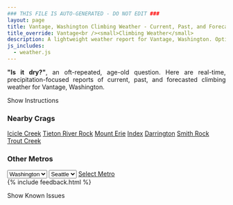 ```yaml
---
### THIS FILE IS AUTO-GENERATED - DO NOT EDIT ###
layout: page
title: Vantage, Washington Climbing Weather - Current, Past, and Forecasted Report
title_override: Vantage<br /><small>Climbing Weather</small>
description: A lightweight weather report for Vantage, Washington. Optimized for slow internet connections.
js_includes:
  - weather.js
---
```


<section class="measure center lh-copy f5-ns f6 ph2 mv4" style="text-align: justify;">
<strong>"Is it dry?"</strong>, an oft-repeated, age-old question. Here are real-time,
precipitation-focused reports of current, past, and forecasted climbing weather for Vantage, Washington.
</section>

<p id="settings-toggle" class="mw5 b center tc hover-light-red black-70 pointer">Show Instructions</p>
<section id="settings" class="overflow-hidden" style="display:none;">
    <div class="mv2 ph2 center">
        <div class="fn f6 tc pv2">
            <p class="measure lh-copy center"><strong>Show/hide hourly forecasts</strong> by clicking the desired day.</p>
            <hr class="mw5 p0 mv2 o-60 b0 bt b--light-red light-red bg-light-red">
            <p class="measure lh-copy center"><strong>Current and Past conditions</strong> are measured by the nearest weather station. <strong>Forecast conditions</strong> are calculated and polled separately.</p>
            <hr class="mw5 p0 mv2 o-60 b0 bt b--light-red light-red bg-light-red">
            <p class="measure lh-copy center"><strong>Having issues?</strong> Try <a id="clear-cache" class="no-underline relative fancy-link light-red hover-light-red" href="#">clearing the local cache</a>.</p>
            <hr class="mw5 p0 mv2 o-60 b0 bt b--light-red light-red bg-light-red">
            <p class="measure lh-copy center">Weather data sourced from <a class="no-underline fancy-link relative light-red" target="_blank" href="https://www.weather.gov/documentation/services-web-api">weather.gov</a>.</p>
        </div>
    </div>
</section>
<section id="weather" data-crag="vantage-washington" class="mv4-ns mv3 ph2 center"></section>
<section id="nearby" class="tc lh-copy">
  <h3>Nearby Crags</h3>
<a class="nowrap no-underline fancy-link relative light-red mh3" href="/crags/icicle-creek-washington-weather.html">Icicle Creek</a>
<a class="nowrap no-underline fancy-link relative light-red mh3" href="/crags/tieton-river-rock-washington-weather.html">Tieton River Rock</a>
<a class="nowrap no-underline fancy-link relative light-red mh3" href="/crags/mount-erie-washington-weather.html">Mount Erie</a>
<a class="nowrap no-underline fancy-link relative light-red mh3" href="/crags/index-washington-weather.html">Index</a>
<a class="nowrap no-underline fancy-link relative light-red mh3" href="/crags/darrington-washington-weather.html">Darrington</a>
<a class="nowrap no-underline fancy-link relative light-red mh3" href="/crags/smith-rock-oregon-weather.html">Smith Rock</a>
<a class="nowrap no-underline fancy-link relative light-red mh3" href="/crags/trout-creek-oregon-weather.html">Trout Creek</a>
</section>
<section id="nearby" class="tc lh-copy">
  <h3>Other Metros</h3>
  <select class="ma1 bg-near-white pa2" id="stateSel">
    <option value="Texas">Texas</option>
    <option value="Washington" selected>Washington</option>
    <option value="Colorado">Colorado</option>
    <option value="Tennessee">Tennessee</option>
    <option value="Utah">Utah</option>
    <option value="California">California</option>
  </select>
  <select class="ma1 bg-near-white pa2" id="citySel">
    <option value="Seattle" selected>Seattle</option>
  </select>
  <a id="selectMetro" class="f6 link dim ph3 pv2 ma1 dib white bg-light-red" href="/crags/seattle-washington-weather.html">Select Metro</a>
  <script>
    var states = [];
    states["Texas"] = "Austin"
    states["Washington"] = "Seattle"
    states["Colorado"] = "Denver"
    states["Tennessee"] = "Nashville"
    states["Utah"] = "Salt Lake City"
    states["California"] = "San Francisco|Los Angeles"
  </script>
</section>
{% include feedback.html %}
<p id="issues-toggle" class="mw5 b center tc hover-light-red black-70 pointer">Show Known Issues</p>
<section id="issues" class="overflow-hidden tc f6">
</section>

<script>
  var weekly_OTX_54_74 = {"updated":"2021-01-02T02:37:26+00:00","units":"us","forecastGenerator":"BaselineForecastGenerator","generatedAt":"2021-01-02T08:59:01+00:00","updateTime":"2021-01-02T02:37:26+00:00","validTimes":"2021-01-01T20:00:00+00:00/P7DT5H","elevation":{"value":374.904,"unitCode":"unit:m"},"periods":[{"number":1,"name":"Overnight","startTime":"2021-01-02T00:00:00-08:00","endTime":"2021-01-02T06:00:00-08:00","isDaytime":false,"temperature":31,"temperatureUnit":"F","temperatureTrend":"rising","windSpeed":"8 mph","windDirection":"SW","icon":"https://api.weather.gov/icons/land/night/bkn?size=medium","shortForecast":"Mostly Cloudy","detailedForecast":"Mostly cloudy. Low around 31, with temperatures rising to around 36 overnight. Southwest wind around 8 mph."},{"number":2,"name":"Saturday","startTime":"2021-01-02T06:00:00-08:00","endTime":"2021-01-02T18:00:00-08:00","isDaytime":true,"temperature":44,"temperatureUnit":"F","temperatureTrend":"falling","windSpeed":"7 to 14 mph","windDirection":"S","icon":"https://api.weather.gov/icons/land/day/rain,30?size=medium","shortForecast":"Chance Light Rain","detailedForecast":"A chance of rain after 10am. Mostly cloudy. High near 44, with temperatures falling to around 42 in the afternoon. South wind 7 to 14 mph, with gusts as high as 22 mph. Chance of precipitation is 30%."},{"number":3,"name":"Saturday Night","startTime":"2021-01-02T18:00:00-08:00","endTime":"2021-01-03T06:00:00-08:00","isDaytime":false,"temperature":37,"temperatureUnit":"F","temperatureTrend":"rising","windSpeed":"12 to 15 mph","windDirection":"SW","icon":"https://api.weather.gov/icons/land/night/rain,30?size=medium","shortForecast":"Chance Light Rain","detailedForecast":"A chance of rain. Mostly cloudy. Low around 37, with temperatures rising to around 44 overnight. Southwest wind 12 to 15 mph, with gusts as high as 24 mph. Chance of precipitation is 30%. New rainfall amounts less than a tenth of an inch possible."},{"number":4,"name":"Sunday","startTime":"2021-01-03T06:00:00-08:00","endTime":"2021-01-03T18:00:00-08:00","isDaytime":true,"temperature":50,"temperatureUnit":"F","temperatureTrend":null,"windSpeed":"9 to 21 mph","windDirection":"W","icon":"https://api.weather.gov/icons/land/day/rain,30/rain,20?size=medium","shortForecast":"Chance Light Rain","detailedForecast":"A chance of rain. Mostly sunny, with a high near 50. West wind 9 to 21 mph, with gusts as high as 33 mph. Chance of precipitation is 30%. New rainfall amounts less than a tenth of an inch possible."},{"number":5,"name":"Sunday Night","startTime":"2021-01-03T18:00:00-08:00","endTime":"2021-01-04T06:00:00-08:00","isDaytime":false,"temperature":36,"temperatureUnit":"F","temperatureTrend":null,"windSpeed":"0 to 9 mph","windDirection":"NE","icon":"https://api.weather.gov/icons/land/night/rain,50/rain,60?size=medium","shortForecast":"Light Rain Likely","detailedForecast":"Rain likely. Mostly cloudy, with a low around 36. Northeast wind 0 to 9 mph. Chance of precipitation is 60%. New rainfall amounts between a tenth and quarter of an inch possible."},{"number":6,"name":"Monday","startTime":"2021-01-04T06:00:00-08:00","endTime":"2021-01-04T18:00:00-08:00","isDaytime":true,"temperature":43,"temperatureUnit":"F","temperatureTrend":null,"windSpeed":"6 mph","windDirection":"NW","icon":"https://api.weather.gov/icons/land/day/rain,60?size=medium","shortForecast":"Light Rain Likely","detailedForecast":"Rain likely. Mostly cloudy, with a high near 43. Chance of precipitation is 60%."},{"number":7,"name":"Monday Night","startTime":"2021-01-04T18:00:00-08:00","endTime":"2021-01-05T06:00:00-08:00","isDaytime":false,"temperature":34,"temperatureUnit":"F","temperatureTrend":null,"windSpeed":"6 to 10 mph","windDirection":"W","icon":"https://api.weather.gov/icons/land/night/rain,40/bkn?size=medium","shortForecast":"Chance Light Rain then Mostly Cloudy","detailedForecast":"A chance of rain before 10pm. Mostly cloudy, with a low around 34. Chance of precipitation is 40%."},{"number":8,"name":"Tuesday","startTime":"2021-01-05T06:00:00-08:00","endTime":"2021-01-05T18:00:00-08:00","isDaytime":true,"temperature":43,"temperatureUnit":"F","temperatureTrend":null,"windSpeed":"10 mph","windDirection":"SW","icon":"https://api.weather.gov/icons/land/day/sct/rain,20?size=medium","shortForecast":"Mostly Sunny then Slight Chance Light Rain","detailedForecast":"A slight chance of rain after 4pm. Mostly sunny, with a high near 43. Chance of precipitation is 20%."},{"number":9,"name":"Tuesday Night","startTime":"2021-01-05T18:00:00-08:00","endTime":"2021-01-06T06:00:00-08:00","isDaytime":false,"temperature":34,"temperatureUnit":"F","temperatureTrend":null,"windSpeed":"3 to 10 mph","windDirection":"NW","icon":"https://api.weather.gov/icons/land/night/rain,40/snow,50?size=medium","shortForecast":"Chance Light Rain then Chance Rain And Snow","detailedForecast":"A chance of rain before 4am, then a chance of rain and snow. Mostly cloudy, with a low around 34. Chance of precipitation is 50%."},{"number":10,"name":"Wednesday","startTime":"2021-01-06T06:00:00-08:00","endTime":"2021-01-06T18:00:00-08:00","isDaytime":true,"temperature":41,"temperatureUnit":"F","temperatureTrend":null,"windSpeed":"8 mph","windDirection":"N","icon":"https://api.weather.gov/icons/land/day/snow,50?size=medium","shortForecast":"Chance Rain And Snow","detailedForecast":"A chance of rain and snow before 10am, then a chance of rain and snow. Mostly cloudy, with a high near 41. Chance of precipitation is 50%."},{"number":11,"name":"Wednesday Night","startTime":"2021-01-06T18:00:00-08:00","endTime":"2021-01-07T06:00:00-08:00","isDaytime":false,"temperature":32,"temperatureUnit":"F","temperatureTrend":null,"windSpeed":"6 mph","windDirection":"N","icon":"https://api.weather.gov/icons/land/night/rain,30/rain,20?size=medium","shortForecast":"Chance Light Rain","detailedForecast":"A chance of rain before 4am. Mostly cloudy, with a low around 32. Chance of precipitation is 30%."},{"number":12,"name":"Thursday","startTime":"2021-01-07T06:00:00-08:00","endTime":"2021-01-07T18:00:00-08:00","isDaytime":true,"temperature":41,"temperatureUnit":"F","temperatureTrend":null,"windSpeed":"6 mph","windDirection":"NW","icon":"https://api.weather.gov/icons/land/day/bkn?size=medium","shortForecast":"Partly Sunny","detailedForecast":"Partly sunny, with a high near 41."},{"number":13,"name":"Thursday Night","startTime":"2021-01-07T18:00:00-08:00","endTime":"2021-01-08T06:00:00-08:00","isDaytime":false,"temperature":31,"temperatureUnit":"F","temperatureTrend":null,"windSpeed":"7 mph","windDirection":"N","icon":"https://api.weather.gov/icons/land/night/rain,20/snow,20?size=medium","shortForecast":"Slight Chance Light Rain then Slight Chance Rain And Snow","detailedForecast":"A slight chance of rain between 10pm and 4am, then a slight chance of rain and snow. Mostly cloudy, with a low around 31. Chance of precipitation is 20%."},{"number":14,"name":"Friday","startTime":"2021-01-08T06:00:00-08:00","endTime":"2021-01-08T18:00:00-08:00","isDaytime":true,"temperature":40,"temperatureUnit":"F","temperatureTrend":null,"windSpeed":"6 mph","windDirection":"NW","icon":"https://api.weather.gov/icons/land/day/snow,20?size=medium","shortForecast":"Slight Chance Rain And Snow","detailedForecast":"A slight chance of rain and snow before 4pm. Partly sunny, with a high near 40. Chance of precipitation is 20%."}]}
  var hourly_OTX_54_74 = {"@context":["https://geojson.org/geojson-ld/geojson-context.jsonld",{"@version":"1.1","wx":"https://api.weather.gov/ontology#","geo":"http://www.opengis.net/ont/geosparql#","unit":"http://codes.wmo.int/common/unit/","@vocab":"https://api.weather.gov/ontology#"}],"type":"Feature","geometry":{"type":"Polygon","coordinates":[[[-119.9892159,47.0239518],[-119.98355620000001,47.0032513],[-119.9532781,47.0070976],[-119.9589313,47.0277982],[-119.9892159,47.0239518]]]},"properties":{"updated":"2021-01-02T02:37:26+00:00","units":"us","forecastGenerator":"HourlyForecastGenerator","generatedAt":"2021-01-02T08:59:03+00:00","updateTime":"2021-01-02T02:37:26+00:00","validTimes":"2021-01-01T20:00:00+00:00/P7DT5H","elevation":{"value":374.904,"unitCode":"unit:m"},"periods":[{"number":1,"name":"","startTime":"2021-01-02T00:00:00-08:00","endTime":"2021-01-02T01:00:00-08:00","isDaytime":false,"temperature":36,"temperatureUnit":"F","temperatureTrend":null,"windSpeed":"8 mph","windDirection":"SW","icon":"https://api.weather.gov/icons/land/night/bkn?size=small","shortForecast":"Mostly Cloudy","detailedForecast":""},{"number":2,"name":"","startTime":"2021-01-02T01:00:00-08:00","endTime":"2021-01-02T02:00:00-08:00","isDaytime":false,"temperature":36,"temperatureUnit":"F","temperatureTrend":null,"windSpeed":"8 mph","windDirection":"SW","icon":"https://api.weather.gov/icons/land/night/bkn?size=small","shortForecast":"Mostly Cloudy","detailedForecast":""},{"number":3,"name":"","startTime":"2021-01-02T02:00:00-08:00","endTime":"2021-01-02T03:00:00-08:00","isDaytime":false,"temperature":36,"temperatureUnit":"F","temperatureTrend":null,"windSpeed":"8 mph","windDirection":"SW","icon":"https://api.weather.gov/icons/land/night/bkn?size=small","shortForecast":"Mostly Cloudy","detailedForecast":""},{"number":4,"name":"","startTime":"2021-01-02T03:00:00-08:00","endTime":"2021-01-02T04:00:00-08:00","isDaytime":false,"temperature":36,"temperatureUnit":"F","temperatureTrend":null,"windSpeed":"7 mph","windDirection":"S","icon":"https://api.weather.gov/icons/land/night/bkn?size=small","shortForecast":"Mostly Cloudy","detailedForecast":""},{"number":5,"name":"","startTime":"2021-01-02T04:00:00-08:00","endTime":"2021-01-02T05:00:00-08:00","isDaytime":false,"temperature":36,"temperatureUnit":"F","temperatureTrend":null,"windSpeed":"7 mph","windDirection":"SW","icon":"https://api.weather.gov/icons/land/night/bkn?size=small","shortForecast":"Mostly Cloudy","detailedForecast":""},{"number":6,"name":"","startTime":"2021-01-02T05:00:00-08:00","endTime":"2021-01-02T06:00:00-08:00","isDaytime":false,"temperature":36,"temperatureUnit":"F","temperatureTrend":null,"windSpeed":"8 mph","windDirection":"SW","icon":"https://api.weather.gov/icons/land/night/bkn?size=small","shortForecast":"Mostly Cloudy","detailedForecast":""},{"number":7,"name":"","startTime":"2021-01-02T06:00:00-08:00","endTime":"2021-01-02T07:00:00-08:00","isDaytime":true,"temperature":33,"temperatureUnit":"F","temperatureTrend":null,"windSpeed":"8 mph","windDirection":"SW","icon":"https://api.weather.gov/icons/land/day/bkn?size=small","shortForecast":"Mostly Cloudy","detailedForecast":""},{"number":8,"name":"","startTime":"2021-01-02T07:00:00-08:00","endTime":"2021-01-02T08:00:00-08:00","isDaytime":true,"temperature":33,"temperatureUnit":"F","temperatureTrend":null,"windSpeed":"8 mph","windDirection":"SW","icon":"https://api.weather.gov/icons/land/day/bkn?size=small","shortForecast":"Mostly Cloudy","detailedForecast":""},{"number":9,"name":"","startTime":"2021-01-02T08:00:00-08:00","endTime":"2021-01-02T09:00:00-08:00","isDaytime":true,"temperature":33,"temperatureUnit":"F","temperatureTrend":null,"windSpeed":"8 mph","windDirection":"SW","icon":"https://api.weather.gov/icons/land/day/bkn?size=small","shortForecast":"Mostly Cloudy","detailedForecast":""},{"number":10,"name":"","startTime":"2021-01-02T09:00:00-08:00","endTime":"2021-01-02T10:00:00-08:00","isDaytime":true,"temperature":33,"temperatureUnit":"F","temperatureTrend":null,"windSpeed":"7 mph","windDirection":"S","icon":"https://api.weather.gov/icons/land/day/bkn?size=small","shortForecast":"Mostly Cloudy","detailedForecast":""},{"number":11,"name":"","startTime":"2021-01-02T10:00:00-08:00","endTime":"2021-01-02T11:00:00-08:00","isDaytime":true,"temperature":36,"temperatureUnit":"F","temperatureTrend":null,"windSpeed":"7 mph","windDirection":"S","icon":"https://api.weather.gov/icons/land/day/rain,30?size=small","shortForecast":"Chance Light Rain","detailedForecast":""},{"number":12,"name":"","startTime":"2021-01-02T11:00:00-08:00","endTime":"2021-01-02T12:00:00-08:00","isDaytime":true,"temperature":38,"temperatureUnit":"F","temperatureTrend":null,"windSpeed":"8 mph","windDirection":"S","icon":"https://api.weather.gov/icons/land/day/rain,30?size=small","shortForecast":"Chance Light Rain","detailedForecast":""},{"number":13,"name":"","startTime":"2021-01-02T12:00:00-08:00","endTime":"2021-01-02T13:00:00-08:00","isDaytime":true,"temperature":39,"temperatureUnit":"F","temperatureTrend":null,"windSpeed":"10 mph","windDirection":"S","icon":"https://api.weather.gov/icons/land/day/rain,30?size=small","shortForecast":"Chance Light Rain","detailedForecast":""},{"number":14,"name":"","startTime":"2021-01-02T13:00:00-08:00","endTime":"2021-01-02T14:00:00-08:00","isDaytime":true,"temperature":41,"temperatureUnit":"F","temperatureTrend":null,"windSpeed":"13 mph","windDirection":"S","icon":"https://api.weather.gov/icons/land/day/rain,30?size=small","shortForecast":"Chance Light Rain","detailedForecast":""},{"number":15,"name":"","startTime":"2021-01-02T14:00:00-08:00","endTime":"2021-01-02T15:00:00-08:00","isDaytime":true,"temperature":42,"temperatureUnit":"F","temperatureTrend":null,"windSpeed":"13 mph","windDirection":"S","icon":"https://api.weather.gov/icons/land/day/rain,30?size=small","shortForecast":"Chance Light Rain","detailedForecast":""},{"number":16,"name":"","startTime":"2021-01-02T15:00:00-08:00","endTime":"2021-01-02T16:00:00-08:00","isDaytime":true,"temperature":42,"temperatureUnit":"F","temperatureTrend":null,"windSpeed":"14 mph","windDirection":"S","icon":"https://api.weather.gov/icons/land/day/rain?size=small","shortForecast":"Chance Light Rain","detailedForecast":""},{"number":17,"name":"","startTime":"2021-01-02T16:00:00-08:00","endTime":"2021-01-02T17:00:00-08:00","isDaytime":true,"temperature":42,"temperatureUnit":"F","temperatureTrend":null,"windSpeed":"13 mph","windDirection":"S","icon":"https://api.weather.gov/icons/land/day/rain?size=small","shortForecast":"Chance Light Rain","detailedForecast":""},{"number":18,"name":"","startTime":"2021-01-02T17:00:00-08:00","endTime":"2021-01-02T18:00:00-08:00","isDaytime":true,"temperature":42,"temperatureUnit":"F","temperatureTrend":null,"windSpeed":"13 mph","windDirection":"S","icon":"https://api.weather.gov/icons/land/day/rain?size=small","shortForecast":"Chance Light Rain","detailedForecast":""},{"number":19,"name":"","startTime":"2021-01-02T18:00:00-08:00","endTime":"2021-01-02T19:00:00-08:00","isDaytime":false,"temperature":44,"temperatureUnit":"F","temperatureTrend":null,"windSpeed":"13 mph","windDirection":"S","icon":"https://api.weather.gov/icons/land/night/rain?size=small","shortForecast":"Chance Light Rain","detailedForecast":""},{"number":20,"name":"","startTime":"2021-01-02T19:00:00-08:00","endTime":"2021-01-02T20:00:00-08:00","isDaytime":false,"temperature":44,"temperatureUnit":"F","temperatureTrend":null,"windSpeed":"13 mph","windDirection":"S","icon":"https://api.weather.gov/icons/land/night/rain?size=small","shortForecast":"Chance Light Rain","detailedForecast":""},{"number":21,"name":"","startTime":"2021-01-02T20:00:00-08:00","endTime":"2021-01-02T21:00:00-08:00","isDaytime":false,"temperature":44,"temperatureUnit":"F","temperatureTrend":null,"windSpeed":"13 mph","windDirection":"S","icon":"https://api.weather.gov/icons/land/night/rain?size=small","shortForecast":"Chance Light Rain","detailedForecast":""},{"number":22,"name":"","startTime":"2021-01-02T21:00:00-08:00","endTime":"2021-01-02T22:00:00-08:00","isDaytime":false,"temperature":45,"temperatureUnit":"F","temperatureTrend":null,"windSpeed":"13 mph","windDirection":"S","icon":"https://api.weather.gov/icons/land/night/rain?size=small","shortForecast":"Chance Light Rain","detailedForecast":""},{"number":23,"name":"","startTime":"2021-01-02T22:00:00-08:00","endTime":"2021-01-02T23:00:00-08:00","isDaytime":false,"temperature":46,"temperatureUnit":"F","temperatureTrend":null,"windSpeed":"12 mph","windDirection":"S","icon":"https://api.weather.gov/icons/land/night/rain?size=small","shortForecast":"Slight Chance Light Rain","detailedForecast":""},{"number":24,"name":"","startTime":"2021-01-02T23:00:00-08:00","endTime":"2021-01-03T00:00:00-08:00","isDaytime":false,"temperature":46,"temperatureUnit":"F","temperatureTrend":null,"windSpeed":"12 mph","windDirection":"S","icon":"https://api.weather.gov/icons/land/night/rain?size=small","shortForecast":"Slight Chance Light Rain","detailedForecast":""},{"number":25,"name":"","startTime":"2021-01-03T00:00:00-08:00","endTime":"2021-01-03T01:00:00-08:00","isDaytime":false,"temperature":46,"temperatureUnit":"F","temperatureTrend":null,"windSpeed":"12 mph","windDirection":"S","icon":"https://api.weather.gov/icons/land/night/rain?size=small","shortForecast":"Slight Chance Light Rain","detailedForecast":""},{"number":26,"name":"","startTime":"2021-01-03T01:00:00-08:00","endTime":"2021-01-03T02:00:00-08:00","isDaytime":false,"temperature":45,"temperatureUnit":"F","temperatureTrend":null,"windSpeed":"12 mph","windDirection":"SW","icon":"https://api.weather.gov/icons/land/night/rain?size=small","shortForecast":"Slight Chance Light Rain","detailedForecast":""},{"number":27,"name":"","startTime":"2021-01-03T02:00:00-08:00","endTime":"2021-01-03T03:00:00-08:00","isDaytime":false,"temperature":45,"temperatureUnit":"F","temperatureTrend":null,"windSpeed":"12 mph","windDirection":"SW","icon":"https://api.weather.gov/icons/land/night/rain?size=small","shortForecast":"Slight Chance Light Rain","detailedForecast":""},{"number":28,"name":"","startTime":"2021-01-03T03:00:00-08:00","endTime":"2021-01-03T04:00:00-08:00","isDaytime":false,"temperature":45,"temperatureUnit":"F","temperatureTrend":null,"windSpeed":"12 mph","windDirection":"SW","icon":"https://api.weather.gov/icons/land/night/rain?size=small","shortForecast":"Slight Chance Light Rain","detailedForecast":""},{"number":29,"name":"","startTime":"2021-01-03T04:00:00-08:00","endTime":"2021-01-03T05:00:00-08:00","isDaytime":false,"temperature":45,"temperatureUnit":"F","temperatureTrend":null,"windSpeed":"15 mph","windDirection":"W","icon":"https://api.weather.gov/icons/land/night/rain?size=small","shortForecast":"Chance Light Rain","detailedForecast":""},{"number":30,"name":"","startTime":"2021-01-03T05:00:00-08:00","endTime":"2021-01-03T06:00:00-08:00","isDaytime":false,"temperature":44,"temperatureUnit":"F","temperatureTrend":null,"windSpeed":"15 mph","windDirection":"W","icon":"https://api.weather.gov/icons/land/night/rain?size=small","shortForecast":"Chance Light Rain","detailedForecast":""},{"number":31,"name":"","startTime":"2021-01-03T06:00:00-08:00","endTime":"2021-01-03T07:00:00-08:00","isDaytime":true,"temperature":42,"temperatureUnit":"F","temperatureTrend":null,"windSpeed":"15 mph","windDirection":"W","icon":"https://api.weather.gov/icons/land/day/rain?size=small","shortForecast":"Chance Light Rain","detailedForecast":""},{"number":32,"name":"","startTime":"2021-01-03T07:00:00-08:00","endTime":"2021-01-03T08:00:00-08:00","isDaytime":true,"temperature":37,"temperatureUnit":"F","temperatureTrend":null,"windSpeed":"21 mph","windDirection":"W","icon":"https://api.weather.gov/icons/land/day/rain?size=small","shortForecast":"Chance Light Rain","detailedForecast":""},{"number":33,"name":"","startTime":"2021-01-03T08:00:00-08:00","endTime":"2021-01-03T09:00:00-08:00","isDaytime":true,"temperature":37,"temperatureUnit":"F","temperatureTrend":null,"windSpeed":"21 mph","windDirection":"W","icon":"https://api.weather.gov/icons/land/day/rain?size=small","shortForecast":"Chance Light Rain","detailedForecast":""},{"number":34,"name":"","startTime":"2021-01-03T09:00:00-08:00","endTime":"2021-01-03T10:00:00-08:00","isDaytime":true,"temperature":39,"temperatureUnit":"F","temperatureTrend":null,"windSpeed":"21 mph","windDirection":"W","icon":"https://api.weather.gov/icons/land/day/rain?size=small","shortForecast":"Chance Light Rain","detailedForecast":""},{"number":35,"name":"","startTime":"2021-01-03T10:00:00-08:00","endTime":"2021-01-03T11:00:00-08:00","isDaytime":true,"temperature":42,"temperatureUnit":"F","temperatureTrend":null,"windSpeed":"17 mph","windDirection":"W","icon":"https://api.weather.gov/icons/land/day/few?size=small","shortForecast":"Sunny","detailedForecast":""},{"number":36,"name":"","startTime":"2021-01-03T11:00:00-08:00","endTime":"2021-01-03T12:00:00-08:00","isDaytime":true,"temperature":46,"temperatureUnit":"F","temperatureTrend":null,"windSpeed":"17 mph","windDirection":"W","icon":"https://api.weather.gov/icons/land/day/few?size=small","shortForecast":"Sunny","detailedForecast":""},{"number":37,"name":"","startTime":"2021-01-03T12:00:00-08:00","endTime":"2021-01-03T13:00:00-08:00","isDaytime":true,"temperature":49,"temperatureUnit":"F","temperatureTrend":null,"windSpeed":"17 mph","windDirection":"W","icon":"https://api.weather.gov/icons/land/day/few?size=small","shortForecast":"Sunny","detailedForecast":""},{"number":38,"name":"","startTime":"2021-01-03T13:00:00-08:00","endTime":"2021-01-03T14:00:00-08:00","isDaytime":true,"temperature":50,"temperatureUnit":"F","temperatureTrend":null,"windSpeed":"14 mph","windDirection":"W","icon":"https://api.weather.gov/icons/land/day/sct?size=small","shortForecast":"Mostly Sunny","detailedForecast":""},{"number":39,"name":"","startTime":"2021-01-03T14:00:00-08:00","endTime":"2021-01-03T15:00:00-08:00","isDaytime":true,"temperature":49,"temperatureUnit":"F","temperatureTrend":null,"windSpeed":"14 mph","windDirection":"W","icon":"https://api.weather.gov/icons/land/day/sct?size=small","shortForecast":"Mostly Sunny","detailedForecast":""},{"number":40,"name":"","startTime":"2021-01-03T15:00:00-08:00","endTime":"2021-01-03T16:00:00-08:00","isDaytime":true,"temperature":47,"temperatureUnit":"F","temperatureTrend":null,"windSpeed":"14 mph","windDirection":"W","icon":"https://api.weather.gov/icons/land/day/sct?size=small","shortForecast":"Mostly Sunny","detailedForecast":""},{"number":41,"name":"","startTime":"2021-01-03T16:00:00-08:00","endTime":"2021-01-03T17:00:00-08:00","isDaytime":true,"temperature":44,"temperatureUnit":"F","temperatureTrend":null,"windSpeed":"9 mph","windDirection":"SW","icon":"https://api.weather.gov/icons/land/day/rain?size=small","shortForecast":"Slight Chance Light Rain","detailedForecast":""},{"number":42,"name":"","startTime":"2021-01-03T17:00:00-08:00","endTime":"2021-01-03T18:00:00-08:00","isDaytime":true,"temperature":42,"temperatureUnit":"F","temperatureTrend":null,"windSpeed":"9 mph","windDirection":"SW","icon":"https://api.weather.gov/icons/land/day/rain?size=small","shortForecast":"Slight Chance Light Rain","detailedForecast":""},{"number":43,"name":"","startTime":"2021-01-03T18:00:00-08:00","endTime":"2021-01-03T19:00:00-08:00","isDaytime":false,"temperature":40,"temperatureUnit":"F","temperatureTrend":null,"windSpeed":"9 mph","windDirection":"SW","icon":"https://api.weather.gov/icons/land/night/rain?size=small","shortForecast":"Slight Chance Light Rain","detailedForecast":""},{"number":44,"name":"","startTime":"2021-01-03T19:00:00-08:00","endTime":"2021-01-03T20:00:00-08:00","isDaytime":false,"temperature":38,"temperatureUnit":"F","temperatureTrend":null,"windSpeed":"5 mph","windDirection":"SW","icon":"https://api.weather.gov/icons/land/night/rain?size=small","shortForecast":"Slight Chance Light Rain","detailedForecast":""},{"number":45,"name":"","startTime":"2021-01-03T20:00:00-08:00","endTime":"2021-01-03T21:00:00-08:00","isDaytime":false,"temperature":37,"temperatureUnit":"F","temperatureTrend":null,"windSpeed":"5 mph","windDirection":"SW","icon":"https://api.weather.gov/icons/land/night/rain?size=small","shortForecast":"Slight Chance Light Rain","detailedForecast":""},{"number":46,"name":"","startTime":"2021-01-03T21:00:00-08:00","endTime":"2021-01-03T22:00:00-08:00","isDaytime":false,"temperature":36,"temperatureUnit":"F","temperatureTrend":null,"windSpeed":"5 mph","windDirection":"SW","icon":"https://api.weather.gov/icons/land/night/rain?size=small","shortForecast":"Slight Chance Light Rain","detailedForecast":""},{"number":47,"name":"","startTime":"2021-01-03T22:00:00-08:00","endTime":"2021-01-03T23:00:00-08:00","isDaytime":false,"temperature":36,"temperatureUnit":"F","temperatureTrend":null,"windSpeed":"0 mph","windDirection":"N","icon":"https://api.weather.gov/icons/land/night/rain?size=small","shortForecast":"Chance Light Rain","detailedForecast":""},{"number":48,"name":"","startTime":"2021-01-03T23:00:00-08:00","endTime":"2021-01-04T00:00:00-08:00","isDaytime":false,"temperature":36,"temperatureUnit":"F","temperatureTrend":null,"windSpeed":"0 mph","windDirection":"N","icon":"https://api.weather.gov/icons/land/night/rain?size=small","shortForecast":"Chance Light Rain","detailedForecast":""},{"number":49,"name":"","startTime":"2021-01-04T00:00:00-08:00","endTime":"2021-01-04T01:00:00-08:00","isDaytime":false,"temperature":36,"temperatureUnit":"F","temperatureTrend":null,"windSpeed":"0 mph","windDirection":"N","icon":"https://api.weather.gov/icons/land/night/rain?size=small","shortForecast":"Chance Light Rain","detailedForecast":""},{"number":50,"name":"","startTime":"2021-01-04T01:00:00-08:00","endTime":"2021-01-04T02:00:00-08:00","isDaytime":false,"temperature":36,"temperatureUnit":"F","temperatureTrend":null,"windSpeed":"3 mph","windDirection":"NE","icon":"https://api.weather.gov/icons/land/night/rain?size=small","shortForecast":"Chance Light Rain","detailedForecast":""},{"number":51,"name":"","startTime":"2021-01-04T02:00:00-08:00","endTime":"2021-01-04T03:00:00-08:00","isDaytime":false,"temperature":36,"temperatureUnit":"F","temperatureTrend":null,"windSpeed":"3 mph","windDirection":"NE","icon":"https://api.weather.gov/icons/land/night/rain?size=small","shortForecast":"Chance Light Rain","detailedForecast":""},{"number":52,"name":"","startTime":"2021-01-04T03:00:00-08:00","endTime":"2021-01-04T04:00:00-08:00","isDaytime":false,"temperature":36,"temperatureUnit":"F","temperatureTrend":null,"windSpeed":"3 mph","windDirection":"NE","icon":"https://api.weather.gov/icons/land/night/rain?size=small","shortForecast":"Chance Light Rain","detailedForecast":""},{"number":53,"name":"","startTime":"2021-01-04T04:00:00-08:00","endTime":"2021-01-04T05:00:00-08:00","isDaytime":false,"temperature":36,"temperatureUnit":"F","temperatureTrend":null,"windSpeed":"5 mph","windDirection":"E","icon":"https://api.weather.gov/icons/land/night/rain?size=small","shortForecast":"Light Rain Likely","detailedForecast":""},{"number":54,"name":"","startTime":"2021-01-04T05:00:00-08:00","endTime":"2021-01-04T06:00:00-08:00","isDaytime":false,"temperature":36,"temperatureUnit":"F","temperatureTrend":null,"windSpeed":"5 mph","windDirection":"E","icon":"https://api.weather.gov/icons/land/night/rain?size=small","shortForecast":"Light Rain Likely","detailedForecast":""},{"number":55,"name":"","startTime":"2021-01-04T06:00:00-08:00","endTime":"2021-01-04T07:00:00-08:00","isDaytime":true,"temperature":36,"temperatureUnit":"F","temperatureTrend":null,"windSpeed":"5 mph","windDirection":"E","icon":"https://api.weather.gov/icons/land/day/rain?size=small","shortForecast":"Light Rain Likely","detailedForecast":""},{"number":56,"name":"","startTime":"2021-01-04T07:00:00-08:00","endTime":"2021-01-04T08:00:00-08:00","isDaytime":true,"temperature":36,"temperatureUnit":"F","temperatureTrend":null,"windSpeed":"6 mph","windDirection":"N","icon":"https://api.weather.gov/icons/land/day/rain?size=small","shortForecast":"Light Rain Likely","detailedForecast":""},{"number":57,"name":"","startTime":"2021-01-04T08:00:00-08:00","endTime":"2021-01-04T09:00:00-08:00","isDaytime":true,"temperature":36,"temperatureUnit":"F","temperatureTrend":null,"windSpeed":"6 mph","windDirection":"N","icon":"https://api.weather.gov/icons/land/day/rain?size=small","shortForecast":"Light Rain Likely","detailedForecast":""},{"number":58,"name":"","startTime":"2021-01-04T09:00:00-08:00","endTime":"2021-01-04T10:00:00-08:00","isDaytime":true,"temperature":36,"temperatureUnit":"F","temperatureTrend":null,"windSpeed":"6 mph","windDirection":"N","icon":"https://api.weather.gov/icons/land/day/rain?size=small","shortForecast":"Light Rain Likely","detailedForecast":""},{"number":59,"name":"","startTime":"2021-01-04T10:00:00-08:00","endTime":"2021-01-04T11:00:00-08:00","isDaytime":true,"temperature":36,"temperatureUnit":"F","temperatureTrend":null,"windSpeed":"5 mph","windDirection":"NW","icon":"https://api.weather.gov/icons/land/day/rain?size=small","shortForecast":"Light Rain Likely","detailedForecast":""},{"number":60,"name":"","startTime":"2021-01-04T11:00:00-08:00","endTime":"2021-01-04T12:00:00-08:00","isDaytime":true,"temperature":38,"temperatureUnit":"F","temperatureTrend":null,"windSpeed":"5 mph","windDirection":"NW","icon":"https://api.weather.gov/icons/land/day/rain?size=small","shortForecast":"Light Rain Likely","detailedForecast":""},{"number":61,"name":"","startTime":"2021-01-04T12:00:00-08:00","endTime":"2021-01-04T13:00:00-08:00","isDaytime":true,"temperature":40,"temperatureUnit":"F","temperatureTrend":null,"windSpeed":"5 mph","windDirection":"NW","icon":"https://api.weather.gov/icons/land/day/rain?size=small","shortForecast":"Light Rain Likely","detailedForecast":""},{"number":62,"name":"","startTime":"2021-01-04T13:00:00-08:00","endTime":"2021-01-04T14:00:00-08:00","isDaytime":true,"temperature":42,"temperatureUnit":"F","temperatureTrend":null,"windSpeed":"5 mph","windDirection":"NW","icon":"https://api.weather.gov/icons/land/day/rain?size=small","shortForecast":"Light Rain Likely","detailedForecast":""},{"number":63,"name":"","startTime":"2021-01-04T14:00:00-08:00","endTime":"2021-01-04T15:00:00-08:00","isDaytime":true,"temperature":43,"temperatureUnit":"F","temperatureTrend":null,"windSpeed":"5 mph","windDirection":"NW","icon":"https://api.weather.gov/icons/land/day/rain?size=small","shortForecast":"Light Rain Likely","detailedForecast":""},{"number":64,"name":"","startTime":"2021-01-04T15:00:00-08:00","endTime":"2021-01-04T16:00:00-08:00","isDaytime":true,"temperature":43,"temperatureUnit":"F","temperatureTrend":null,"windSpeed":"5 mph","windDirection":"NW","icon":"https://api.weather.gov/icons/land/day/rain?size=small","shortForecast":"Light Rain Likely","detailedForecast":""},{"number":65,"name":"","startTime":"2021-01-04T16:00:00-08:00","endTime":"2021-01-04T17:00:00-08:00","isDaytime":true,"temperature":43,"temperatureUnit":"F","temperatureTrend":null,"windSpeed":"6 mph","windDirection":"W","icon":"https://api.weather.gov/icons/land/day/rain?size=small","shortForecast":"Chance Light Rain","detailedForecast":""},{"number":66,"name":"","startTime":"2021-01-04T17:00:00-08:00","endTime":"2021-01-04T18:00:00-08:00","isDaytime":true,"temperature":42,"temperatureUnit":"F","temperatureTrend":null,"windSpeed":"6 mph","windDirection":"W","icon":"https://api.weather.gov/icons/land/day/rain?size=small","shortForecast":"Chance Light Rain","detailedForecast":""},{"number":67,"name":"","startTime":"2021-01-04T18:00:00-08:00","endTime":"2021-01-04T19:00:00-08:00","isDaytime":false,"temperature":41,"temperatureUnit":"F","temperatureTrend":null,"windSpeed":"6 mph","windDirection":"W","icon":"https://api.weather.gov/icons/land/night/rain?size=small","shortForecast":"Chance Light Rain","detailedForecast":""},{"number":68,"name":"","startTime":"2021-01-04T19:00:00-08:00","endTime":"2021-01-04T20:00:00-08:00","isDaytime":false,"temperature":40,"temperatureUnit":"F","temperatureTrend":null,"windSpeed":"7 mph","windDirection":"W","icon":"https://api.weather.gov/icons/land/night/rain?size=small","shortForecast":"Chance Light Rain","detailedForecast":""},{"number":69,"name":"","startTime":"2021-01-04T20:00:00-08:00","endTime":"2021-01-04T21:00:00-08:00","isDaytime":false,"temperature":41,"temperatureUnit":"F","temperatureTrend":null,"windSpeed":"7 mph","windDirection":"W","icon":"https://api.weather.gov/icons/land/night/rain?size=small","shortForecast":"Chance Light Rain","detailedForecast":""},{"number":70,"name":"","startTime":"2021-01-04T21:00:00-08:00","endTime":"2021-01-04T22:00:00-08:00","isDaytime":false,"temperature":42,"temperatureUnit":"F","temperatureTrend":null,"windSpeed":"7 mph","windDirection":"W","icon":"https://api.weather.gov/icons/land/night/rain?size=small","shortForecast":"Chance Light Rain","detailedForecast":""},{"number":71,"name":"","startTime":"2021-01-04T22:00:00-08:00","endTime":"2021-01-04T23:00:00-08:00","isDaytime":false,"temperature":43,"temperatureUnit":"F","temperatureTrend":null,"windSpeed":"8 mph","windDirection":"W","icon":"https://api.weather.gov/icons/land/night/bkn?size=small","shortForecast":"Mostly Cloudy","detailedForecast":""},{"number":72,"name":"","startTime":"2021-01-04T23:00:00-08:00","endTime":"2021-01-05T00:00:00-08:00","isDaytime":false,"temperature":42,"temperatureUnit":"F","temperatureTrend":null,"windSpeed":"8 mph","windDirection":"W","icon":"https://api.weather.gov/icons/land/night/bkn?size=small","shortForecast":"Mostly Cloudy","detailedForecast":""},{"number":73,"name":"","startTime":"2021-01-05T00:00:00-08:00","endTime":"2021-01-05T01:00:00-08:00","isDaytime":false,"temperature":42,"temperatureUnit":"F","temperatureTrend":null,"windSpeed":"8 mph","windDirection":"W","icon":"https://api.weather.gov/icons/land/night/bkn?size=small","shortForecast":"Mostly Cloudy","detailedForecast":""},{"number":74,"name":"","startTime":"2021-01-05T01:00:00-08:00","endTime":"2021-01-05T02:00:00-08:00","isDaytime":false,"temperature":40,"temperatureUnit":"F","temperatureTrend":null,"windSpeed":"9 mph","windDirection":"W","icon":"https://api.weather.gov/icons/land/night/sct?size=small","shortForecast":"Partly Cloudy","detailedForecast":""},{"number":75,"name":"","startTime":"2021-01-05T02:00:00-08:00","endTime":"2021-01-05T03:00:00-08:00","isDaytime":false,"temperature":39,"temperatureUnit":"F","temperatureTrend":null,"windSpeed":"9 mph","windDirection":"W","icon":"https://api.weather.gov/icons/land/night/sct?size=small","shortForecast":"Partly Cloudy","detailedForecast":""},{"number":76,"name":"","startTime":"2021-01-05T03:00:00-08:00","endTime":"2021-01-05T04:00:00-08:00","isDaytime":false,"temperature":38,"temperatureUnit":"F","temperatureTrend":null,"windSpeed":"9 mph","windDirection":"W","icon":"https://api.weather.gov/icons/land/night/sct?size=small","shortForecast":"Partly Cloudy","detailedForecast":""},{"number":77,"name":"","startTime":"2021-01-05T04:00:00-08:00","endTime":"2021-01-05T05:00:00-08:00","isDaytime":false,"temperature":36,"temperatureUnit":"F","temperatureTrend":null,"windSpeed":"10 mph","windDirection":"W","icon":"https://api.weather.gov/icons/land/night/sct?size=small","shortForecast":"Partly Cloudy","detailedForecast":""},{"number":78,"name":"","startTime":"2021-01-05T05:00:00-08:00","endTime":"2021-01-05T06:00:00-08:00","isDaytime":false,"temperature":35,"temperatureUnit":"F","temperatureTrend":null,"windSpeed":"10 mph","windDirection":"W","icon":"https://api.weather.gov/icons/land/night/sct?size=small","shortForecast":"Partly Cloudy","detailedForecast":""},{"number":79,"name":"","startTime":"2021-01-05T06:00:00-08:00","endTime":"2021-01-05T07:00:00-08:00","isDaytime":true,"temperature":34,"temperatureUnit":"F","temperatureTrend":null,"windSpeed":"10 mph","windDirection":"W","icon":"https://api.weather.gov/icons/land/day/sct?size=small","shortForecast":"Mostly Sunny","detailedForecast":""},{"number":80,"name":"","startTime":"2021-01-05T07:00:00-08:00","endTime":"2021-01-05T08:00:00-08:00","isDaytime":true,"temperature":34,"temperatureUnit":"F","temperatureTrend":null,"windSpeed":"10 mph","windDirection":"W","icon":"https://api.weather.gov/icons/land/day/few?size=small","shortForecast":"Sunny","detailedForecast":""},{"number":81,"name":"","startTime":"2021-01-05T08:00:00-08:00","endTime":"2021-01-05T09:00:00-08:00","isDaytime":true,"temperature":35,"temperatureUnit":"F","temperatureTrend":null,"windSpeed":"10 mph","windDirection":"W","icon":"https://api.weather.gov/icons/land/day/few?size=small","shortForecast":"Sunny","detailedForecast":""},{"number":82,"name":"","startTime":"2021-01-05T09:00:00-08:00","endTime":"2021-01-05T10:00:00-08:00","isDaytime":true,"temperature":36,"temperatureUnit":"F","temperatureTrend":null,"windSpeed":"10 mph","windDirection":"W","icon":"https://api.weather.gov/icons/land/day/few?size=small","shortForecast":"Sunny","detailedForecast":""},{"number":83,"name":"","startTime":"2021-01-05T10:00:00-08:00","endTime":"2021-01-05T11:00:00-08:00","isDaytime":true,"temperature":38,"temperatureUnit":"F","temperatureTrend":null,"windSpeed":"10 mph","windDirection":"W","icon":"https://api.weather.gov/icons/land/day/sct?size=small","shortForecast":"Mostly Sunny","detailedForecast":""},{"number":84,"name":"","startTime":"2021-01-05T11:00:00-08:00","endTime":"2021-01-05T12:00:00-08:00","isDaytime":true,"temperature":40,"temperatureUnit":"F","temperatureTrend":null,"windSpeed":"10 mph","windDirection":"W","icon":"https://api.weather.gov/icons/land/day/sct?size=small","shortForecast":"Mostly Sunny","detailedForecast":""},{"number":85,"name":"","startTime":"2021-01-05T12:00:00-08:00","endTime":"2021-01-05T13:00:00-08:00","isDaytime":true,"temperature":42,"temperatureUnit":"F","temperatureTrend":null,"windSpeed":"10 mph","windDirection":"W","icon":"https://api.weather.gov/icons/land/day/sct?size=small","shortForecast":"Mostly Sunny","detailedForecast":""},{"number":86,"name":"","startTime":"2021-01-05T13:00:00-08:00","endTime":"2021-01-05T14:00:00-08:00","isDaytime":true,"temperature":43,"temperatureUnit":"F","temperatureTrend":null,"windSpeed":"10 mph","windDirection":"SW","icon":"https://api.weather.gov/icons/land/day/bkn?size=small","shortForecast":"Partly Sunny","detailedForecast":""},{"number":87,"name":"","startTime":"2021-01-05T14:00:00-08:00","endTime":"2021-01-05T15:00:00-08:00","isDaytime":true,"temperature":43,"temperatureUnit":"F","temperatureTrend":null,"windSpeed":"10 mph","windDirection":"SW","icon":"https://api.weather.gov/icons/land/day/bkn?size=small","shortForecast":"Partly Sunny","detailedForecast":""},{"number":88,"name":"","startTime":"2021-01-05T15:00:00-08:00","endTime":"2021-01-05T16:00:00-08:00","isDaytime":true,"temperature":41,"temperatureUnit":"F","temperatureTrend":null,"windSpeed":"10 mph","windDirection":"SW","icon":"https://api.weather.gov/icons/land/day/bkn?size=small","shortForecast":"Partly Sunny","detailedForecast":""},{"number":89,"name":"","startTime":"2021-01-05T16:00:00-08:00","endTime":"2021-01-05T17:00:00-08:00","isDaytime":true,"temperature":39,"temperatureUnit":"F","temperatureTrend":null,"windSpeed":"10 mph","windDirection":"SW","icon":"https://api.weather.gov/icons/land/day/rain?size=small","shortForecast":"Slight Chance Light Rain","detailedForecast":""},{"number":90,"name":"","startTime":"2021-01-05T17:00:00-08:00","endTime":"2021-01-05T18:00:00-08:00","isDaytime":true,"temperature":38,"temperatureUnit":"F","temperatureTrend":null,"windSpeed":"10 mph","windDirection":"SW","icon":"https://api.weather.gov/icons/land/day/rain?size=small","shortForecast":"Slight Chance Light Rain","detailedForecast":""},{"number":91,"name":"","startTime":"2021-01-05T18:00:00-08:00","endTime":"2021-01-05T19:00:00-08:00","isDaytime":false,"temperature":37,"temperatureUnit":"F","temperatureTrend":null,"windSpeed":"10 mph","windDirection":"SW","icon":"https://api.weather.gov/icons/land/night/rain?size=small","shortForecast":"Slight Chance Light Rain","detailedForecast":""},{"number":92,"name":"","startTime":"2021-01-05T19:00:00-08:00","endTime":"2021-01-05T20:00:00-08:00","isDaytime":false,"temperature":36,"temperatureUnit":"F","temperatureTrend":null,"windSpeed":"7 mph","windDirection":"SW","icon":"https://api.weather.gov/icons/land/night/rain?size=small","shortForecast":"Slight Chance Light Rain","detailedForecast":""},{"number":93,"name":"","startTime":"2021-01-05T20:00:00-08:00","endTime":"2021-01-05T21:00:00-08:00","isDaytime":false,"temperature":36,"temperatureUnit":"F","temperatureTrend":null,"windSpeed":"7 mph","windDirection":"SW","icon":"https://api.weather.gov/icons/land/night/rain?size=small","shortForecast":"Slight Chance Light Rain","detailedForecast":""},{"number":94,"name":"","startTime":"2021-01-05T21:00:00-08:00","endTime":"2021-01-05T22:00:00-08:00","isDaytime":false,"temperature":36,"temperatureUnit":"F","temperatureTrend":null,"windSpeed":"7 mph","windDirection":"SW","icon":"https://api.weather.gov/icons/land/night/rain?size=small","shortForecast":"Slight Chance Light Rain","detailedForecast":""},{"number":95,"name":"","startTime":"2021-01-05T22:00:00-08:00","endTime":"2021-01-05T23:00:00-08:00","isDaytime":false,"temperature":36,"temperatureUnit":"F","temperatureTrend":null,"windSpeed":"3 mph","windDirection":"NW","icon":"https://api.weather.gov/icons/land/night/rain?size=small","shortForecast":"Chance Light Rain","detailedForecast":""},{"number":96,"name":"","startTime":"2021-01-05T23:00:00-08:00","endTime":"2021-01-06T00:00:00-08:00","isDaytime":false,"temperature":36,"temperatureUnit":"F","temperatureTrend":null,"windSpeed":"3 mph","windDirection":"NW","icon":"https://api.weather.gov/icons/land/night/rain?size=small","shortForecast":"Chance Light Rain","detailedForecast":""},{"number":97,"name":"","startTime":"2021-01-06T00:00:00-08:00","endTime":"2021-01-06T01:00:00-08:00","isDaytime":false,"temperature":36,"temperatureUnit":"F","temperatureTrend":null,"windSpeed":"3 mph","windDirection":"NW","icon":"https://api.weather.gov/icons/land/night/rain?size=small","shortForecast":"Chance Light Rain","detailedForecast":""},{"number":98,"name":"","startTime":"2021-01-06T01:00:00-08:00","endTime":"2021-01-06T02:00:00-08:00","isDaytime":false,"temperature":36,"temperatureUnit":"F","temperatureTrend":null,"windSpeed":"5 mph","windDirection":"NE","icon":"https://api.weather.gov/icons/land/night/rain?size=small","shortForecast":"Chance Light Rain","detailedForecast":""},{"number":99,"name":"","startTime":"2021-01-06T02:00:00-08:00","endTime":"2021-01-06T03:00:00-08:00","isDaytime":false,"temperature":36,"temperatureUnit":"F","temperatureTrend":null,"windSpeed":"5 mph","windDirection":"NE","icon":"https://api.weather.gov/icons/land/night/rain?size=small","shortForecast":"Chance Light Rain","detailedForecast":""},{"number":100,"name":"","startTime":"2021-01-06T03:00:00-08:00","endTime":"2021-01-06T04:00:00-08:00","isDaytime":false,"temperature":36,"temperatureUnit":"F","temperatureTrend":null,"windSpeed":"5 mph","windDirection":"NE","icon":"https://api.weather.gov/icons/land/night/rain?size=small","shortForecast":"Chance Light Rain","detailedForecast":""},{"number":101,"name":"","startTime":"2021-01-06T04:00:00-08:00","endTime":"2021-01-06T05:00:00-08:00","isDaytime":false,"temperature":36,"temperatureUnit":"F","temperatureTrend":null,"windSpeed":"7 mph","windDirection":"NE","icon":"https://api.weather.gov/icons/land/night/snow?size=small","shortForecast":"Chance Rain And Snow","detailedForecast":""},{"number":102,"name":"","startTime":"2021-01-06T05:00:00-08:00","endTime":"2021-01-06T06:00:00-08:00","isDaytime":false,"temperature":35,"temperatureUnit":"F","temperatureTrend":null,"windSpeed":"7 mph","windDirection":"NE","icon":"https://api.weather.gov/icons/land/night/snow?size=small","shortForecast":"Chance Rain And Snow","detailedForecast":""},{"number":103,"name":"","startTime":"2021-01-06T06:00:00-08:00","endTime":"2021-01-06T07:00:00-08:00","isDaytime":true,"temperature":34,"temperatureUnit":"F","temperatureTrend":null,"windSpeed":"7 mph","windDirection":"NE","icon":"https://api.weather.gov/icons/land/day/snow?size=small","shortForecast":"Chance Rain And Snow","detailedForecast":""},{"number":104,"name":"","startTime":"2021-01-06T07:00:00-08:00","endTime":"2021-01-06T08:00:00-08:00","isDaytime":true,"temperature":34,"temperatureUnit":"F","temperatureTrend":null,"windSpeed":"8 mph","windDirection":"NE","icon":"https://api.weather.gov/icons/land/day/snow?size=small","shortForecast":"Chance Rain And Snow","detailedForecast":""},{"number":105,"name":"","startTime":"2021-01-06T08:00:00-08:00","endTime":"2021-01-06T09:00:00-08:00","isDaytime":true,"temperature":34,"temperatureUnit":"F","temperatureTrend":null,"windSpeed":"8 mph","windDirection":"NE","icon":"https://api.weather.gov/icons/land/day/snow?size=small","shortForecast":"Chance Rain And Snow","detailedForecast":""},{"number":106,"name":"","startTime":"2021-01-06T09:00:00-08:00","endTime":"2021-01-06T10:00:00-08:00","isDaytime":true,"temperature":35,"temperatureUnit":"F","temperatureTrend":null,"windSpeed":"8 mph","windDirection":"NE","icon":"https://api.weather.gov/icons/land/day/snow?size=small","shortForecast":"Chance Rain And Snow","detailedForecast":""},{"number":107,"name":"","startTime":"2021-01-06T10:00:00-08:00","endTime":"2021-01-06T11:00:00-08:00","isDaytime":true,"temperature":36,"temperatureUnit":"F","temperatureTrend":null,"windSpeed":"7 mph","windDirection":"NE","icon":"https://api.weather.gov/icons/land/day/snow?size=small","shortForecast":"Chance Rain And Snow","detailedForecast":""},{"number":108,"name":"","startTime":"2021-01-06T11:00:00-08:00","endTime":"2021-01-06T12:00:00-08:00","isDaytime":true,"temperature":38,"temperatureUnit":"F","temperatureTrend":null,"windSpeed":"7 mph","windDirection":"NE","icon":"https://api.weather.gov/icons/land/day/snow?size=small","shortForecast":"Chance Rain And Snow","detailedForecast":""},{"number":109,"name":"","startTime":"2021-01-06T12:00:00-08:00","endTime":"2021-01-06T13:00:00-08:00","isDaytime":true,"temperature":40,"temperatureUnit":"F","temperatureTrend":null,"windSpeed":"7 mph","windDirection":"NE","icon":"https://api.weather.gov/icons/land/day/snow?size=small","shortForecast":"Chance Rain And Snow","detailedForecast":""},{"number":110,"name":"","startTime":"2021-01-06T13:00:00-08:00","endTime":"2021-01-06T14:00:00-08:00","isDaytime":true,"temperature":41,"temperatureUnit":"F","temperatureTrend":null,"windSpeed":"7 mph","windDirection":"NE","icon":"https://api.weather.gov/icons/land/day/snow?size=small","shortForecast":"Chance Rain And Snow","detailedForecast":""},{"number":111,"name":"","startTime":"2021-01-06T14:00:00-08:00","endTime":"2021-01-06T15:00:00-08:00","isDaytime":true,"temperature":41,"temperatureUnit":"F","temperatureTrend":null,"windSpeed":"7 mph","windDirection":"NE","icon":"https://api.weather.gov/icons/land/day/snow?size=small","shortForecast":"Chance Rain And Snow","detailedForecast":""},{"number":112,"name":"","startTime":"2021-01-06T15:00:00-08:00","endTime":"2021-01-06T16:00:00-08:00","isDaytime":true,"temperature":40,"temperatureUnit":"F","temperatureTrend":null,"windSpeed":"7 mph","windDirection":"NE","icon":"https://api.weather.gov/icons/land/day/snow?size=small","shortForecast":"Chance Rain And Snow","detailedForecast":""},{"number":113,"name":"","startTime":"2021-01-06T16:00:00-08:00","endTime":"2021-01-06T17:00:00-08:00","isDaytime":true,"temperature":39,"temperatureUnit":"F","temperatureTrend":null,"windSpeed":"6 mph","windDirection":"N","icon":"https://api.weather.gov/icons/land/day/rain?size=small","shortForecast":"Chance Light Rain","detailedForecast":""},{"number":114,"name":"","startTime":"2021-01-06T17:00:00-08:00","endTime":"2021-01-06T18:00:00-08:00","isDaytime":true,"temperature":38,"temperatureUnit":"F","temperatureTrend":null,"windSpeed":"6 mph","windDirection":"N","icon":"https://api.weather.gov/icons/land/day/rain?size=small","shortForecast":"Chance Light Rain","detailedForecast":""},{"number":115,"name":"","startTime":"2021-01-06T18:00:00-08:00","endTime":"2021-01-06T19:00:00-08:00","isDaytime":false,"temperature":37,"temperatureUnit":"F","temperatureTrend":null,"windSpeed":"6 mph","windDirection":"N","icon":"https://api.weather.gov/icons/land/night/rain?size=small","shortForecast":"Chance Light Rain","detailedForecast":""},{"number":116,"name":"","startTime":"2021-01-06T19:00:00-08:00","endTime":"2021-01-06T20:00:00-08:00","isDaytime":false,"temperature":37,"temperatureUnit":"F","temperatureTrend":null,"windSpeed":"6 mph","windDirection":"N","icon":"https://api.weather.gov/icons/land/night/rain?size=small","shortForecast":"Chance Light Rain","detailedForecast":""},{"number":117,"name":"","startTime":"2021-01-06T20:00:00-08:00","endTime":"2021-01-06T21:00:00-08:00","isDaytime":false,"temperature":36,"temperatureUnit":"F","temperatureTrend":null,"windSpeed":"6 mph","windDirection":"N","icon":"https://api.weather.gov/icons/land/night/rain?size=small","shortForecast":"Chance Light Rain","detailedForecast":""},{"number":118,"name":"","startTime":"2021-01-06T21:00:00-08:00","endTime":"2021-01-06T22:00:00-08:00","isDaytime":false,"temperature":36,"temperatureUnit":"F","temperatureTrend":null,"windSpeed":"6 mph","windDirection":"N","icon":"https://api.weather.gov/icons/land/night/rain?size=small","shortForecast":"Chance Light Rain","detailedForecast":""},{"number":119,"name":"","startTime":"2021-01-06T22:00:00-08:00","endTime":"2021-01-06T23:00:00-08:00","isDaytime":false,"temperature":37,"temperatureUnit":"F","temperatureTrend":null,"windSpeed":"6 mph","windDirection":"N","icon":"https://api.weather.gov/icons/land/night/rain?size=small","shortForecast":"Slight Chance Light Rain","detailedForecast":""},{"number":120,"name":"","startTime":"2021-01-06T23:00:00-08:00","endTime":"2021-01-07T00:00:00-08:00","isDaytime":false,"temperature":37,"temperatureUnit":"F","temperatureTrend":null,"windSpeed":"6 mph","windDirection":"N","icon":"https://api.weather.gov/icons/land/night/rain?size=small","shortForecast":"Slight Chance Light Rain","detailedForecast":""},{"number":121,"name":"","startTime":"2021-01-07T00:00:00-08:00","endTime":"2021-01-07T01:00:00-08:00","isDaytime":false,"temperature":37,"temperatureUnit":"F","temperatureTrend":null,"windSpeed":"6 mph","windDirection":"N","icon":"https://api.weather.gov/icons/land/night/rain?size=small","shortForecast":"Slight Chance Light Rain","detailedForecast":""},{"number":122,"name":"","startTime":"2021-01-07T01:00:00-08:00","endTime":"2021-01-07T02:00:00-08:00","isDaytime":false,"temperature":37,"temperatureUnit":"F","temperatureTrend":null,"windSpeed":"6 mph","windDirection":"N","icon":"https://api.weather.gov/icons/land/night/rain?size=small","shortForecast":"Slight Chance Light Rain","detailedForecast":""},{"number":123,"name":"","startTime":"2021-01-07T02:00:00-08:00","endTime":"2021-01-07T03:00:00-08:00","isDaytime":false,"temperature":36,"temperatureUnit":"F","temperatureTrend":null,"windSpeed":"6 mph","windDirection":"N","icon":"https://api.weather.gov/icons/land/night/rain?size=small","shortForecast":"Slight Chance Light Rain","detailedForecast":""},{"number":124,"name":"","startTime":"2021-01-07T03:00:00-08:00","endTime":"2021-01-07T04:00:00-08:00","isDaytime":false,"temperature":35,"temperatureUnit":"F","temperatureTrend":null,"windSpeed":"6 mph","windDirection":"N","icon":"https://api.weather.gov/icons/land/night/rain?size=small","shortForecast":"Slight Chance Light Rain","detailedForecast":""},{"number":125,"name":"","startTime":"2021-01-07T04:00:00-08:00","endTime":"2021-01-07T05:00:00-08:00","isDaytime":false,"temperature":34,"temperatureUnit":"F","temperatureTrend":null,"windSpeed":"6 mph","windDirection":"NW","icon":"https://api.weather.gov/icons/land/night/bkn?size=small","shortForecast":"Mostly Cloudy","detailedForecast":""},{"number":126,"name":"","startTime":"2021-01-07T05:00:00-08:00","endTime":"2021-01-07T06:00:00-08:00","isDaytime":false,"temperature":33,"temperatureUnit":"F","temperatureTrend":null,"windSpeed":"6 mph","windDirection":"NW","icon":"https://api.weather.gov/icons/land/night/bkn?size=small","shortForecast":"Mostly Cloudy","detailedForecast":""},{"number":127,"name":"","startTime":"2021-01-07T06:00:00-08:00","endTime":"2021-01-07T07:00:00-08:00","isDaytime":true,"temperature":32,"temperatureUnit":"F","temperatureTrend":null,"windSpeed":"6 mph","windDirection":"NW","icon":"https://api.weather.gov/icons/land/day/bkn?size=small","shortForecast":"Partly Sunny","detailedForecast":""},{"number":128,"name":"","startTime":"2021-01-07T07:00:00-08:00","endTime":"2021-01-07T08:00:00-08:00","isDaytime":true,"temperature":32,"temperatureUnit":"F","temperatureTrend":null,"windSpeed":"5 mph","windDirection":"NW","icon":"https://api.weather.gov/icons/land/day/bkn?size=small","shortForecast":"Partly Sunny","detailedForecast":""},{"number":129,"name":"","startTime":"2021-01-07T08:00:00-08:00","endTime":"2021-01-07T09:00:00-08:00","isDaytime":true,"temperature":32,"temperatureUnit":"F","temperatureTrend":null,"windSpeed":"5 mph","windDirection":"NW","icon":"https://api.weather.gov/icons/land/day/bkn?size=small","shortForecast":"Partly Sunny","detailedForecast":""},{"number":130,"name":"","startTime":"2021-01-07T09:00:00-08:00","endTime":"2021-01-07T10:00:00-08:00","isDaytime":true,"temperature":33,"temperatureUnit":"F","temperatureTrend":null,"windSpeed":"5 mph","windDirection":"NW","icon":"https://api.weather.gov/icons/land/day/bkn?size=small","shortForecast":"Partly Sunny","detailedForecast":""},{"number":131,"name":"","startTime":"2021-01-07T10:00:00-08:00","endTime":"2021-01-07T11:00:00-08:00","isDaytime":true,"temperature":34,"temperatureUnit":"F","temperatureTrend":null,"windSpeed":"6 mph","windDirection":"NW","icon":"https://api.weather.gov/icons/land/day/bkn?size=small","shortForecast":"Partly Sunny","detailedForecast":""},{"number":132,"name":"","startTime":"2021-01-07T11:00:00-08:00","endTime":"2021-01-07T12:00:00-08:00","isDaytime":true,"temperature":37,"temperatureUnit":"F","temperatureTrend":null,"windSpeed":"6 mph","windDirection":"NW","icon":"https://api.weather.gov/icons/land/day/bkn?size=small","shortForecast":"Partly Sunny","detailedForecast":""},{"number":133,"name":"","startTime":"2021-01-07T12:00:00-08:00","endTime":"2021-01-07T13:00:00-08:00","isDaytime":true,"temperature":39,"temperatureUnit":"F","temperatureTrend":null,"windSpeed":"6 mph","windDirection":"NW","icon":"https://api.weather.gov/icons/land/day/bkn?size=small","shortForecast":"Partly Sunny","detailedForecast":""},{"number":134,"name":"","startTime":"2021-01-07T13:00:00-08:00","endTime":"2021-01-07T14:00:00-08:00","isDaytime":true,"temperature":41,"temperatureUnit":"F","temperatureTrend":null,"windSpeed":"6 mph","windDirection":"N","icon":"https://api.weather.gov/icons/land/day/sct?size=small","shortForecast":"Mostly Sunny","detailedForecast":""},{"number":135,"name":"","startTime":"2021-01-07T14:00:00-08:00","endTime":"2021-01-07T15:00:00-08:00","isDaytime":true,"temperature":41,"temperatureUnit":"F","temperatureTrend":null,"windSpeed":"6 mph","windDirection":"N","icon":"https://api.weather.gov/icons/land/day/sct?size=small","shortForecast":"Mostly Sunny","detailedForecast":""},{"number":136,"name":"","startTime":"2021-01-07T15:00:00-08:00","endTime":"2021-01-07T16:00:00-08:00","isDaytime":true,"temperature":40,"temperatureUnit":"F","temperatureTrend":null,"windSpeed":"6 mph","windDirection":"N","icon":"https://api.weather.gov/icons/land/day/sct?size=small","shortForecast":"Mostly Sunny","detailedForecast":""},{"number":137,"name":"","startTime":"2021-01-07T16:00:00-08:00","endTime":"2021-01-07T17:00:00-08:00","isDaytime":true,"temperature":39,"temperatureUnit":"F","temperatureTrend":null,"windSpeed":"6 mph","windDirection":"N","icon":"https://api.weather.gov/icons/land/day/sct?size=small","shortForecast":"Mostly Sunny","detailedForecast":""},{"number":138,"name":"","startTime":"2021-01-07T17:00:00-08:00","endTime":"2021-01-07T18:00:00-08:00","isDaytime":true,"temperature":37,"temperatureUnit":"F","temperatureTrend":null,"windSpeed":"6 mph","windDirection":"N","icon":"https://api.weather.gov/icons/land/day/sct?size=small","shortForecast":"Mostly Sunny","detailedForecast":""},{"number":139,"name":"","startTime":"2021-01-07T18:00:00-08:00","endTime":"2021-01-07T19:00:00-08:00","isDaytime":false,"temperature":36,"temperatureUnit":"F","temperatureTrend":null,"windSpeed":"6 mph","windDirection":"N","icon":"https://api.weather.gov/icons/land/night/sct?size=small","shortForecast":"Partly Cloudy","detailedForecast":""},{"number":140,"name":"","startTime":"2021-01-07T19:00:00-08:00","endTime":"2021-01-07T20:00:00-08:00","isDaytime":false,"temperature":35,"temperatureUnit":"F","temperatureTrend":null,"windSpeed":"7 mph","windDirection":"N","icon":"https://api.weather.gov/icons/land/night/bkn?size=small","shortForecast":"Mostly Cloudy","detailedForecast":""},{"number":141,"name":"","startTime":"2021-01-07T20:00:00-08:00","endTime":"2021-01-07T21:00:00-08:00","isDaytime":false,"temperature":35,"temperatureUnit":"F","temperatureTrend":null,"windSpeed":"7 mph","windDirection":"N","icon":"https://api.weather.gov/icons/land/night/bkn?size=small","shortForecast":"Mostly Cloudy","detailedForecast":""},{"number":142,"name":"","startTime":"2021-01-07T21:00:00-08:00","endTime":"2021-01-07T22:00:00-08:00","isDaytime":false,"temperature":35,"temperatureUnit":"F","temperatureTrend":null,"windSpeed":"7 mph","windDirection":"N","icon":"https://api.weather.gov/icons/land/night/bkn?size=small","shortForecast":"Mostly Cloudy","detailedForecast":""},{"number":143,"name":"","startTime":"2021-01-07T22:00:00-08:00","endTime":"2021-01-07T23:00:00-08:00","isDaytime":false,"temperature":35,"temperatureUnit":"F","temperatureTrend":null,"windSpeed":"6 mph","windDirection":"N","icon":"https://api.weather.gov/icons/land/night/rain?size=small","shortForecast":"Slight Chance Light Rain","detailedForecast":""},{"number":144,"name":"","startTime":"2021-01-07T23:00:00-08:00","endTime":"2021-01-08T00:00:00-08:00","isDaytime":false,"temperature":34,"temperatureUnit":"F","temperatureTrend":null,"windSpeed":"6 mph","windDirection":"N","icon":"https://api.weather.gov/icons/land/night/rain?size=small","shortForecast":"Slight Chance Light Rain","detailedForecast":""},{"number":145,"name":"","startTime":"2021-01-08T00:00:00-08:00","endTime":"2021-01-08T01:00:00-08:00","isDaytime":false,"temperature":34,"temperatureUnit":"F","temperatureTrend":null,"windSpeed":"6 mph","windDirection":"N","icon":"https://api.weather.gov/icons/land/night/rain?size=small","shortForecast":"Slight Chance Light Rain","detailedForecast":""},{"number":146,"name":"","startTime":"2021-01-08T01:00:00-08:00","endTime":"2021-01-08T02:00:00-08:00","isDaytime":false,"temperature":33,"temperatureUnit":"F","temperatureTrend":null,"windSpeed":"6 mph","windDirection":"N","icon":"https://api.weather.gov/icons/land/night/rain?size=small","shortForecast":"Slight Chance Light Rain","detailedForecast":""},{"number":147,"name":"","startTime":"2021-01-08T02:00:00-08:00","endTime":"2021-01-08T03:00:00-08:00","isDaytime":false,"temperature":33,"temperatureUnit":"F","temperatureTrend":null,"windSpeed":"6 mph","windDirection":"N","icon":"https://api.weather.gov/icons/land/night/rain?size=small","shortForecast":"Slight Chance Light Rain","detailedForecast":""},{"number":148,"name":"","startTime":"2021-01-08T03:00:00-08:00","endTime":"2021-01-08T04:00:00-08:00","isDaytime":false,"temperature":33,"temperatureUnit":"F","temperatureTrend":null,"windSpeed":"6 mph","windDirection":"N","icon":"https://api.weather.gov/icons/land/night/rain?size=small","shortForecast":"Slight Chance Light Rain","detailedForecast":""},{"number":149,"name":"","startTime":"2021-01-08T04:00:00-08:00","endTime":"2021-01-08T05:00:00-08:00","isDaytime":false,"temperature":33,"temperatureUnit":"F","temperatureTrend":null,"windSpeed":"6 mph","windDirection":"N","icon":"https://api.weather.gov/icons/land/night/snow?size=small","shortForecast":"Slight Chance Rain And Snow","detailedForecast":""},{"number":150,"name":"","startTime":"2021-01-08T05:00:00-08:00","endTime":"2021-01-08T06:00:00-08:00","isDaytime":false,"temperature":33,"temperatureUnit":"F","temperatureTrend":null,"windSpeed":"6 mph","windDirection":"N","icon":"https://api.weather.gov/icons/land/night/snow?size=small","shortForecast":"Slight Chance Rain And Snow","detailedForecast":""},{"number":151,"name":"","startTime":"2021-01-08T06:00:00-08:00","endTime":"2021-01-08T07:00:00-08:00","isDaytime":true,"temperature":32,"temperatureUnit":"F","temperatureTrend":null,"windSpeed":"6 mph","windDirection":"N","icon":"https://api.weather.gov/icons/land/day/snow?size=small","shortForecast":"Slight Chance Rain And Snow","detailedForecast":""},{"number":152,"name":"","startTime":"2021-01-08T07:00:00-08:00","endTime":"2021-01-08T08:00:00-08:00","isDaytime":true,"temperature":31,"temperatureUnit":"F","temperatureTrend":null,"windSpeed":"6 mph","windDirection":"NW","icon":"https://api.weather.gov/icons/land/day/snow?size=small","shortForecast":"Slight Chance Light Snow","detailedForecast":""},{"number":153,"name":"","startTime":"2021-01-08T08:00:00-08:00","endTime":"2021-01-08T09:00:00-08:00","isDaytime":true,"temperature":31,"temperatureUnit":"F","temperatureTrend":null,"windSpeed":"6 mph","windDirection":"NW","icon":"https://api.weather.gov/icons/land/day/snow?size=small","shortForecast":"Slight Chance Light Snow","detailedForecast":""},{"number":154,"name":"","startTime":"2021-01-08T09:00:00-08:00","endTime":"2021-01-08T10:00:00-08:00","isDaytime":true,"temperature":31,"temperatureUnit":"F","temperatureTrend":null,"windSpeed":"6 mph","windDirection":"NW","icon":"https://api.weather.gov/icons/land/day/snow?size=small","shortForecast":"Slight Chance Light Snow","detailedForecast":""},{"number":155,"name":"","startTime":"2021-01-08T10:00:00-08:00","endTime":"2021-01-08T11:00:00-08:00","isDaytime":true,"temperature":33,"temperatureUnit":"F","temperatureTrend":null,"windSpeed":"6 mph","windDirection":"N","icon":"https://api.weather.gov/icons/land/day/snow?size=small","shortForecast":"Slight Chance Light Snow","detailedForecast":""},{"number":156,"name":"","startTime":"2021-01-08T11:00:00-08:00","endTime":"2021-01-08T12:00:00-08:00","isDaytime":true,"temperature":35,"temperatureUnit":"F","temperatureTrend":null,"windSpeed":"6 mph","windDirection":"N","icon":"https://api.weather.gov/icons/land/day/snow?size=small","shortForecast":"Slight Chance Light Snow","detailedForecast":""}]}}
  var crags_config = [
  {
    "name": "Vantage",
    "note": "The rocks are basalt.",
    "mountainProject": "https://www.mountainproject.com/map/105792231/vantage-frenchman-coulee",
    "station": "KEAT",
    "office": "OTX/54,74",
    "coordinates": [
      -119.969,
      47.025
    ]
  }
]</script>
